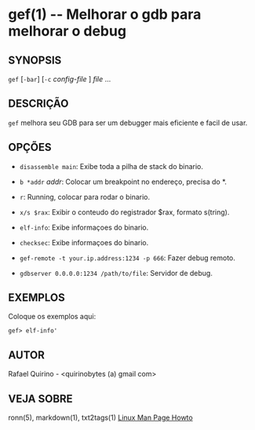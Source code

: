 gef(1) -- Melhorar o gdb para melhorar o debug
===============================================


SYNOPSIS
--------

`gef` [`-bar`] [`-c` *config-file* ] *file* ...

DESCRIÇÃO
---------

`gef` melhora seu GDB para ser um debugger mais eficiente e facil de usar.


OPÇÕES
------

* `disassemble main`:
  Exibe toda a pilha de stack do binario.

* `b *addr` *addr*:
  Colocar um breakpoint no endereço, precisa do \*.

* `r`:
   Running, colocar para rodar o binario.

* `x/s $rax`:
   Exibir o conteudo do registrador $rax, formato s(tring).

* `elf-info`:
  Exibe informaçoes do binario.

* `checksec`:
  Exibe informaçoes do binario.

* `gef-remote -t your.ip.address:1234 -p 666`:
  Fazer debug remoto.

* `gdbserver 0.0.0.0:1234 /path/to/file`:
  Servidor de debug.


EXEMPLOS
--------

Coloque os exemplos aqui:

   `gef> elf-info'`



AUTOR
-----

Rafael Quirino - <quirinobytes (a) gmail com>

VEJA SOBRE
----------

ronn(5), markdown(1), txt2tags(1) [Linux Man Page Howto](
http://www.schweikhardt.net/man_page_howto.html)
